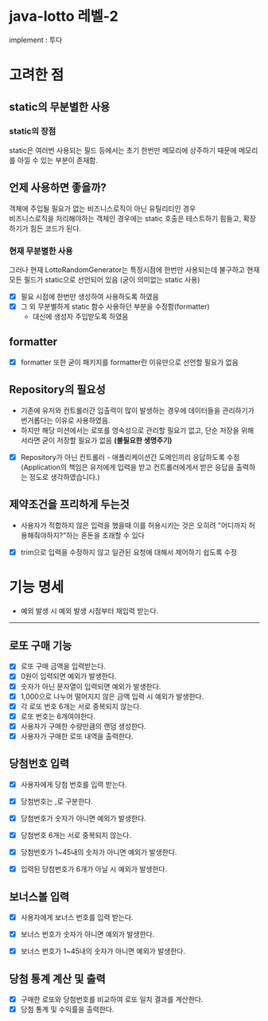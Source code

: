 # java-lotto 레벨-2

implement : 투다

# 고려한 점

## static의 무분별한 사용

### static의 장점

static은 여러번 사용되는 필드 등에서는 초기 한번만 메모리에 상주하기 때문에 메모리를 아낄 수 있는 부분이 존재함.

## 언제 사용하면 좋을까?

객체에 주입될 필요가 없는 비즈니스로직이 아닌 유틸리티인 경우   
비즈니스로직을 처리해야하는 객체인 경우에는 static 호출은 테스트하기 힘들고, 확장하기가 힘든 코드가 된다.

### 현재 무분별한 사용

그러나 현재 LottoRandomGenerator는 특정시점에 한번만 사용되는데 불구하고 현재 모든 필드가 static으로 선언되어 있음
(굳이 의미없는 static 사용)

- [x] 필요 시점에 한번만 생성하여 사용하도록 하였음
- [x] 그 외 무분별하게 static 함수 사용하던 부분을 수정함(formatter)
    - 대신에 생성자 주입받도록 하였음

## formatter

- [x] formatter 또한 굳이 패키지를 formatter란 이유만으로 선언할 필요가 없음

## Repository의 필요성

- 기존에 유저와 컨트롤러간 입출력이 많이 발생하는 경우에 데이터들을 관리하기가 번거롭다는 이유로 사용하였음.
- 하지만 해당 미션에서는 로또를 영속성으로 관리할 필요가 없고, 단순 저장을 위해서라면 굳이 저장할 필요가 없음
  **(불필요한 생명주기)**
- [x] Repository가 아닌 컨트롤러 - 애플리케이션간 도메인끼리 응답하도록 수정
  (Application의 책임은 유저에게 입력을 받고 컨트롤러에게서 받은 응답을 출력하는 정도로 생각하였습니다.)

## 제약조건을 프리하게 두는것

- 사용자가 적합하지 않은 입력을 했을때 이를 허용시키는 것은
  오히려 "어디까지 허용해줘야하지?"하는 혼돈을 초래할 수 있다
- [x] trim으로 입력을 수정하지 않고 일관된 요청에 대해서 제어하기 쉽도록 수정

# 기능 명세

- 예외 발생 시 예외 발생 시점부터 재입력 받는다.

---

## 로또 구매 기능

- [x] 로또 구매 금액을 입력받는다.
- [x] 0원이 입력되면 예외가 발생한다.
- [x] 숫자가 아닌 문자열이 입력되면 예외가 발생한다.
- [x] 1,000으로 나누어 떨어지지 않은 금액 입력 시 예외가 발생한다.
- [x] 각 로또 번호 6개는 서로 중복되지 않는다.
- [x] 로또 번호는 6개여야한다.
- [x] 사용자가 구매한 수량만큼의 랜덤 생성한다.
- [x] 사용자가 구매한 로또 내역을 출력한다.

## 당첨번호 입력

- [x] 사용자에게 당첨 번호를 입력 받는다.
- [x] 당첨번호는 ,로 구분한다.

- [x] 당첨번호가 숫자가 아니면 예외가 발생한다.
- [x] 당첨번호 6개는 서로 중복되지 않는다.
- [x] 당첨번호가 1~45내의 숫자가 아니면 예외가 발생한다.
- [x] 입력된 당첨번호가 6개가 아닐 시 예외가 발생한다.

## 보너스볼 입력

- [x] 사용자에게 보너스 번호를 입력 받는다.

- [x] 보너스 번호가 숫자가 아니면 예외가 발생한다.
- [x] 보너스 번호가 1~45내의 숫자가 아니면 예외가 발생한다.

## 당첨 통계 계산 및 출력

- [x] 구매한 로또와 당첨번호를 비교하여 로또 일치 결과를 계산한다.
- [x] 당첨 통계 및 수익률을 출력한다.
